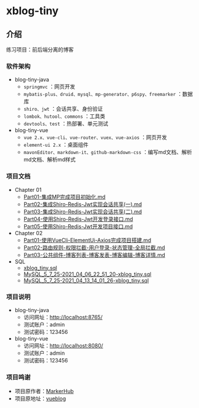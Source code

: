 # xblog-tiny

## 介绍

练习项目：前后端分离的博客

### 软件架构

- blog-tiny-java
  - `springmvc` ：网页开发
  - `mybatis-plus、druid、mysql、mp-generator、p6spy、freemarker` ：数据库
  - `shiro、jwt` ：会话共享、身份验证
  - `lombok、hutool、commons` ：工具类
  - `devtools、test` ：热部署、单元测试
- blog-tiny-vue
  - `vue 2.x、vue-cli、vue-router、vuex、vue-axios` ：网页开发
  - `element-ui 2.x` ：桌面组件
  - `mavonEditor、markdown-it、github-markdown-css` ：编写md文档、解析md文档、解析md样式
  
### 项目文档

- Chapter 01
  - [Part01-集成MP完成项目初始化.md](https://github.com/halavah/blog/tree/master/xblog-tiny/doc/chapter01/Part01-集成MP完成项目初始化.md)
  - [Part02-集成Shiro-Redis-Jwt实现会话共享(一).md](https://github.com/halavah/blog/tree/master/xblog-tiny/doc/chapter01/Part02-集成Shiro-Redis-Jwt实现会话共享(一).md)
  - [Part03-集成Shiro-Redis-Jwt实现会话共享(二).md](https://github.com/halavah/blog/tree/master/xblog-tiny/doc/chapter01/Part03-集成Shiro-Redis-Jwt实现会话共享(二).md)
  - [Part04-使用Shiro-Redis-Jwt开发登录接口.md](https://github.com/halavah/blog/tree/master/xblog-tiny/doc/chapter01/Part04-使用Shiro-Redis-Jwt开发登录接口.md)
  - [Part05-使用Shiro-Redis-Jwt开发项目接口.md](https://github.com/halavah/blog/tree/master/xblog-tiny/doc/chapter01/Part05-使用Shiro-Redis-Jwt开发项目接口.md)
- Chapter 02
  - [Part01-使用VueCli-ElementUi-Axios完成项目搭建.md](https://github.com/halavah/blog/tree/master/xblog-tiny/doc/chapter02/Part01-使用VueCli-ElementUi-Axios完成项目搭建.md)
  - [Part02-路由规则-权限拦截-用户登录-状态管理-全局拦截.md](https://github.com/halavah/blog/tree/master/xblog-tiny/doc/chapter02/Part02-路由规则-权限拦截-用户登录-状态管理-全局拦截.md)
  - [Part03-公共组件-博客列表-博客发表-博客编辑-博客详情.md](https://github.com/halavah/blog/tree/master/xblog-tiny/doc/chapter02/Part03-公共组件-博客列表-博客发表-博客编辑-博客详情.md)
- SQL
  - [xblog_tiny.sql](https://github.com/halavah/blog/tree/master/xblog-tiny/doc/sql/xblog_tiny.sql)
  - [MySQL_5_7_25-2021_04_06_22_51_20-xblog_tiny.sql](https://github.com/halavah/blog/tree/master/xblog-tiny/doc/sql/MySQL_5_7_25-2021_04_06_22_51_20-xblog_tiny.sql)
  - [MySQL_5_7_25-2021_04_13_14_01_26-xblog_tiny.sql](https://github.com/halavah/blog/tree/master/xblog-tiny/doc/sql/MySQL_5_7_25-2021_04_13_14_01_26-xblog_tiny.sql)
  
### 项目说明

- blog-tiny-java
  - 访问网址：<http://localhost:8765/>
  - 测试账户：admin
  - 测试密码：123456
- blog-tiny-vue
  - 访问网址：<http://localhost:8080/>
  - 测试账户：admin
  - 测试密码：123456
  
### 项目鸣谢

- 项目原作者：[MarkerHub](https://github.com/MarkerHub/)
- 项目原地址：[vueblog](https://github.com/MarkerHub/vueblog)
